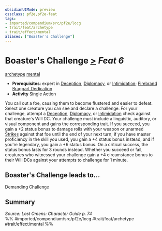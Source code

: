 ```yaml
---
obsidianUIMode: preview
cssclass: pf2e,pf2e-feat
tags:
- imported/compendium/src/pf2e/locg
- trait/feat/archetype
- trait/effect/mental
aliases: ["Boaster's Challenge"]
---
```

# Boaster's Challenge  [>](chapter-9-playing-the-game.md#Actions "Single Action") *Feat 6*  
[archetype](archetype.md)  [mental](mental.md)  

- **Prerequisites**: expert in [Deception](../skills.md#Deception), [Diplomacy](../skills.md#Diplomacy), or [Intimidation](../skills.md#Intimidation); [Firebrand Braggart Dedication](firebrand-braggart-dedication-locg.md)
- **Activity** Single Action

You call out a foe, causing them to become flustered and easier to defeat. Select one creature you can see and declare a challenge. For your challenge, attempt a [Deception](../skills.md#Deception), [Diplomacy](../skills.md#Diplomacy), or [Intimidation](../skills.md#Intimidation) check against that creature's Will DC. Your challenge must include a linguistic, auditory, or visual component and gains the corresponding trait. If you succeed, you gain a +2 status bonus to damage rolls with your weapon or unarmed [Strikes](strike.md) against that foe until the end of your next turn; if you have master proficiency in the skill you used, you gain a +4 status bonus instead, and if you're legendary, you gain a +6 status bonus. On a critical success, the status bonus lasts for 3 rounds instead. Whether you succeed or fail, creatures who witnessed your challenge gain a +4 circumstance bonus to their Will DCs against your attempts to challenge for 1 minute.

## Boaster's Challenge leads to...

[Demanding Challenge](demanding-challenge-locg.md)

## Summary

*Source: Lost Omens: Character Guide p. 74*  
%% #imported/compendium/src/pf2e/locg #trait/feat/archetype #trait/effect/mental %%